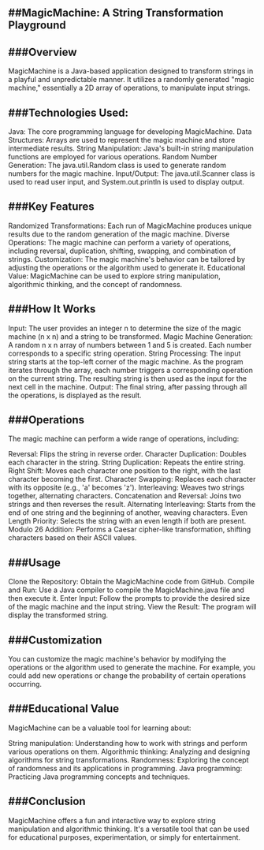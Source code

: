##MagicMachine: A String Transformation Playground
---------------------------------------------------------------------------------------------------------------------------------------------------------------
###Overview
---------------------------------------------------------------------------------------------------------------------------------------------------------------
MagicMachine is a Java-based application designed to transform strings in a playful and unpredictable manner. It utilizes a randomly generated "magic machine," essentially a 2D array of operations, to manipulate input strings.

###Technologies Used:
---------------------------------------------------------------------------------------------------------------------------------------------------------------
Java: The core programming language for developing MagicMachine.
Data Structures: Arrays are used to represent the magic machine and store intermediate results.
String Manipulation: Java's built-in string manipulation functions are employed for various operations.
Random Number Generation: The java.util.Random class is used to generate random numbers for the magic machine.
Input/Output: The java.util.Scanner class is used to read user input, and System.out.println is used to display output.

###Key Features
---------------------------------------------------------------------------------------------------------------------------------------------------------------
Randomized Transformations: Each run of MagicMachine produces unique results due to the random generation of the magic machine.
Diverse Operations: The magic machine can perform a variety of operations, including reversal, duplication, shifting, swapping, and combination of strings.
Customization: The magic machine's behavior can be tailored by adjusting the operations or the algorithm used to generate it.
Educational Value: MagicMachine can be used to explore string manipulation, algorithmic thinking, and the concept of randomness.

###How It Works
---------------------------------------------------------------------------------------------------------------------------------------------------------------
Input: The user provides an integer n to determine the size of the magic machine (n x n) and a string to be transformed.
Magic Machine Generation: A random n x n array of numbers between 1 and 5 is created. Each number corresponds to a specific string operation.
String Processing: The input string starts at the top-left corner of the magic machine. As the program iterates through the array, each number triggers a corresponding operation on the current string. The resulting string is then used as the input for the next cell in the machine.
Output: The final string, after passing through all the operations, is displayed as the result.

###Operations
---------------------------------------------------------------------------------------------------------------------------------------------------------------
The magic machine can perform a wide range of operations, including:

Reversal: Flips the string in reverse order.
Character Duplication: Doubles each character in the string.
String Duplication: Repeats the entire string.
Right Shift: Moves each character one position to the right, with the last character becoming the first.
Character Swapping: Replaces each character with its opposite (e.g., 'a' becomes 'z').
Interleaving: Weaves two strings together, alternating characters.
Concatenation and Reversal: Joins two strings and then reverses the result.
Alternating Interleaving: Starts from the end of one string and the beginning of another, weaving characters.
Even Length Priority: Selects the string with an even length if both are present.
Modulo 26 Addition: Performs a Caesar cipher-like transformation, shifting characters based on their ASCII values.

###Usage
---------------------------------------------------------------------------------------------------------------------------------------------------------------
Clone the Repository: Obtain the MagicMachine code from GitHub.
Compile and Run: Use a Java compiler to compile the MagicMachine.java file and then execute it.
Enter Input: Follow the prompts to provide the desired size of the magic machine and the input string.
View the Result: The program will display the transformed string.

###Customization
---------------------------------------------------------------------------------------------------------------------------------------------------------------
You can customize the magic machine's behavior by modifying the operations or the algorithm used to generate the machine. For example, you could add new operations or change the probability of certain operations occurring.

###Educational Value
---------------------------------------------------------------------------------------------------------------------------------------------------------------
MagicMachine can be a valuable tool for learning about:

String manipulation: Understanding how to work with strings and perform various operations on them.
Algorithmic thinking: Analyzing and designing algorithms for string transformations.
Randomness: Exploring the concept of randomness and its applications in programming.
Java programming: Practicing Java programming concepts and techniques.

###Conclusion
---------------------------------------------------------------------------------------------------------------------------------------------------------------
MagicMachine offers a fun and interactive way to explore string manipulation and algorithmic thinking. It's a versatile tool that can be used for educational purposes, experimentation, or simply for entertainment.
